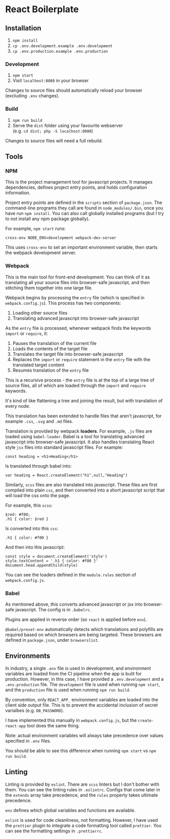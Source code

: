 # React Boilerplate

## Installation

1. `npm install`
1. `cp .env.development.example .env.development`
1. `cp .env.production.example .env.production`

### Development

1. `npm start`
1. Visit `localhost:8080` in your browser

Changes to source files should automatically reload your browser (excluding `.env` changes).

### Build

1. `npm run build`
1. Serve the `dist` folder using your favourite webserver<br>(e.g. `cd dist; php -S localhost:8080`)

Changes to source files will need a full rebuild.

## Tools

### NPM

This is the project management tool for javascript projects. It manages dependencies, defines project entry points,
and holds configuration information.

Project entry points are defined in the `scripts` section of `package.json`. The command-line programs they call
are found in `node_modules/.bin`, once you have run `npm install`. You can also call globally installed programs
(but I try to not install any npm package globally).

For example, `npm start` runs:
 
    cross-env NODE_ENV=development webpack-dev-server
    
This uses `cross-env` to set an important environment variable, then starts the webpack development server.

### Webpack

This is the main tool for front-end development. You can think of it as translating all your source files into browser-safe 
javascript, and then stitching them together into one large file.

Webpack begins by processing the `entry` file (which is specified in `webpack.config.js`). This process has two components:

1. Loading other source files
1. Translating advanced javascript into browser-safe javascript

As the `entry` file is processed, whenever webpack finds the keywords `import` or `require`, it:

1. Pauses the translation of the current file
1. Loads the contents of the target file
1. Translates the target file into browser-safe javascript
1. Replaces the `import` or `require` statement in the `entry` file with the translated target content
1. Resumes translation of the `entry` file

This is a recursive process - the `entry` file is at the top of a large tree of source files, all of which are
loaded through the `import` and `require` keywords.

It's kind of like flattening a tree and joining the result, but with translation of every node.

This translation has been extended to handle files that aren't javascript, for example `.css`, `.svg` and `.md` 
files.

Translation is provided by webpack **loaders**. For example, `.js` files are loaded using `babel-loader`. Babel is
a tool for translating advanced javascript into browser-safe javascript. It also handles translating React style `jsx`
files into standard javascript files. For example:

    const heading = <h1>Heading</h1>
    
Is translated through babel into:

    var heading = React.createElement("h1",null,"Heading")
    
Similarly, `scss` files are also translated into javascript. These files are first compiled into plain `css`, and
then converted into a short javascript script that will load the css onto the page.

For example, this `scss`:

    $red: #f00;
    .h1 { color: $red }
    
Is converted into this `css`:
 
    .h1 { color: #f00 }
    
And then into this javascript:

    const style = document.createElement('style')
    style.textContent = '.h1 { color: #f00 }'
    document.head.appendChild(style)

You can see the loaders defined in the `module.rules` section of `webpack.config.js`.

### Babel

As mentioned above, this converts advanced javascript or jsx into browser-safe javascript. The config is in `.babelrc`.

Plugins are applied in reverse order (so `react` is applied before `env`).

`@babel/preset-env` automatically detects which translations and polyfills are required based on which browsers are being
targeted. These browsers are defined in `package.json`, under `browserslist`.

## Environments

In industry, a single `.env` file is used in development, and environment variables are loaded from the CI pipeline
when the app is built for production. However, in this case, I have provided a `.env.development` and a `.env.production`
file. The `development` file is used when running `npm start`, and the `production` file is 
used when running `npm run build`.

By convention, only `REACT_APP_` environment variables are loaded into the client side output file. This is to prevent
the accidental inclusion of secret varialbes (e.g. `DB_PASSWORD`).

I have implemented this
manually in `webpack.config.js`, but the `create-react-app` tool does the same thing.

Note: actual environment variables will always take precedence over values specified in `.env` files.

You should be able to see this difference when running `npm start` vs `npm run build`.

## Linting

Linting is provided by `eslint`. There are `scss` linters but I don't bother with them. You can see the linting rules in
`.eslintrc`. Configs that come later in the `extends` array take precedence, and the `rules` property takes ultimate
 precedence.

`env` defines which global variables and functions are available.

`eslint` is used for code cleanliness, not formatting. However, I have used the `prettier` plugin to integrate a code
formatting tool called `prettier`. You can see the formatting settings in `.prettierrc`.
